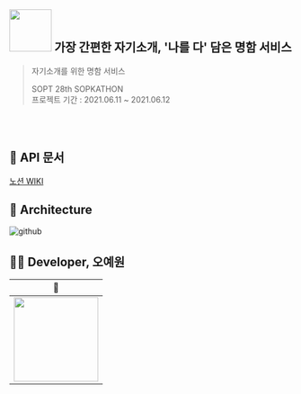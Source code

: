 ## <img src="https://user-images.githubusercontent.com/63635886/144585693-43e7e1d6-95df-4a3a-9f63-9f93b9af1d68.png" width="75px"/> **가장 간편한 자기소개, '나를 다' 담은 명함 서비스**

> 자기소개를 위한 명함 서비스
>
> SOPT 28th SOPKATHON <br>
> 프로젝트 기간 : 2021.06.11 ~ 2021.06.12

<br>

<br>

## 🔰 API 문서
[노션 WIKI](https://nadaitzme.notion.site/API-ef5b9d29f798421c8a4222299e718372)
## 🔰 Architecture
![github](https://user-images.githubusercontent.com/63635886/144585365-8f976243-1faa-4001-88fd-8f0683b9cb4c.png)

## 🤹‍♀️ Developer, 오예원
|🧡|
|:---:|
|<img src="https://user-images.githubusercontent.com/63635886/143658117-52dde376-23d7-4439-a06b-0bcce946591e.png" width="150px" />|
